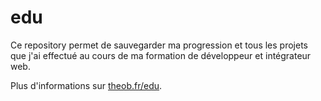 # edu

Ce repository permet de sauvegarder ma progression et tous les projets que j'ai effectué au cours de ma formation de développeur et intégrateur web.

Plus d'informations sur [theob.fr/edu](https://theob.fr/edu).
 
